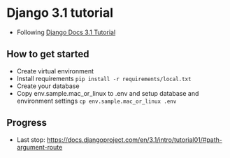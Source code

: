 # Django 3.1 tutorial 
- Following [Django Docs 3.1 Tutorial](https://docs.djangoproject.com/en/3.1/intro/tutorial01/)

## How to get started
* Create virtual environment
* Install requirements
    `pip install -r requirements/local.txt`
* Create your database
* Copy env.sample.mac_or_linux to .env and setup database and environment settings
    `cp env.sample.mac_or_linux .env`


## Progress
* Last stop:
    https://docs.djangoproject.com/en/3.1/intro/tutorial01/#path-argument-route
